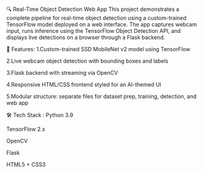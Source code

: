 🔍 Real-Time Object Detection Web App
This project demonstrates a complete pipeline for real-time object detection using a custom-trained TensorFlow model deployed on a web interface. The app captures webcam input, runs inference using the TensorFlow Object Detection API, and displays live detections on a browser through a Flask backend.

🚀 Features:
1.Custom-trained SSD MobileNet v2 model using TensorFlow

2.Live webcam object detection with bounding boxes and labels

3.Flask backend with streaming via OpenCV

4.Responsive HTML/CSS frontend styled for an AI-themed UI

5.Modular structure: separate files for dataset prep, training, detection, and web app

🛠️ Tech Stack :
Python 3.9

TensorFlow 2.x

OpenCV

Flask

HTML5 + CSS3
